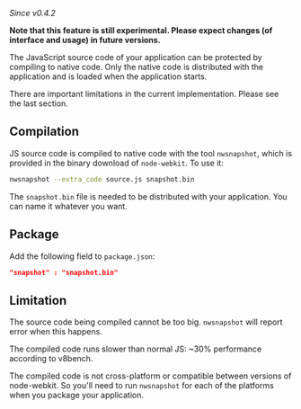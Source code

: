 _Since v0.4.2_

**Note that this feature is still experimental. Please expect changes (of interface and usage) in future versions.**

The JavaScript source code of your application can be protected by compiling to native code. Only the native code is distributed with the application and is loaded when the application starts.

There are important limitations in the current implementation. Please see the last section.

## Compilation

JS source code is compiled to native code with the tool `nwsnapshot`, which is provided in the binary download of `node-webkit`. To use it:

````bash
nwsnapshot --extra_code source.js snapshot.bin
````
The `snapshot.bin` file is needed to be distributed with your application. You can name it whatever you want.

## Package

Add the following field to `package.json`:
````json
"snapshot" : "snapshot.bin"
````

## Limitation

The source code being compiled cannot be too big. `nwsnapshot` will report error when this happens.

The compiled code runs slower than normal JS: ~30% performance according to v8bench.

The compiled code is not cross-platform or compatible between versions of node-webkit. So you'll need to run `nwsnapshot` for each of the platforms when you package your application.